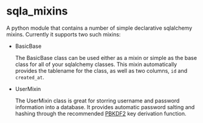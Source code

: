 # sqla_mixins

A python module that contains a number of simple declarative sqlalchemy mixins.
Currently it supports two such mixins:

* BasicBase

  The BasicBase class can be used either as a mixin or simple as the base class
  for all of your sqlalchemy classes. This mixin automatically provides the
  tablename for the class, as well as two columns, `id` and `created_at`.

* UserMixin

  The UserMixin class is great for storring username and password information
  into a database. It provides automatic password salting and hashing through
  the recommended [PBKDF2](http://en.wikipedia.org/wiki/PBKDF2) key derivation
  function.
